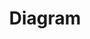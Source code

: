 ---
layout: firm_page
title: "Diagram"
id: "diagram.ca"
permalink: "/diagramdiagram.ca/"
website: "https://diagram.ca"
offices: "Montreal (Canada), Toronto (Canada)"
investment_stages: "Seed, Series A"
portfolio_companies: "Collage, Breathe Life, nesto, StreamingFast, Retirable, Novisto, Synctera, ClearEstate, Baselane, Helika, Tallied, Conduit, Obeo, Choir, Trice, Clark, Albert, Axle, ReliON, Katara, Walnut, Upfront"
portfolio_link: "https://diagram.ca/portfolio"
investment_markets: "Fintech, ClimateTech, Web3"
founded_year: "2016"
description: "Diagram is a Venture Builder and Venture Investor focused on Fintech, ClimateTech, and Web3. They provide hands-on support and access to a global network to help their portfolio companies succeed. Diagram has launched 20+ ventures and has over $350M in assets under management."
linkedin: "https://www.linkedin.com/company/diagram-ventures/"
twitter: ""
instagram: ""
team_page: "https://diagram.ca/team"
investor_type: "Venture Capital, Venture Builder"
crunchbase: "https://www.crunchbase.com/organization/diagram-ventures"
pitchbook: ""

# SEO Optimization
meta_title: "Diagram - VC Firm - projectstartups.com"
meta_description: "Diagram, Diagram is a Venture Builder and Venture Investor focused on Fintech, ClimateTech, and Web3. They provide hands-on support and access to a global netw..."
meta_keywords: "Diagram, Fintech, ClimateTech, Web3, VC firm, venture capital, startup investor, projectstartups.com"
canonical_url: "https://vc.projectstartups.com/diagramdiagram.ca/"
---